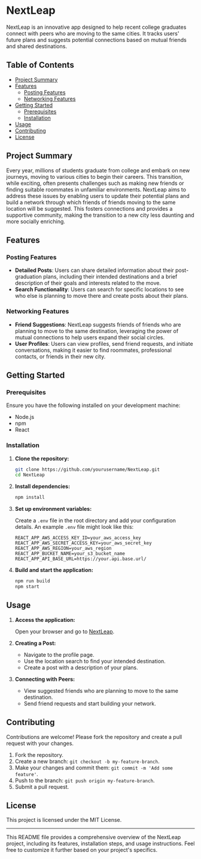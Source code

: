 # NextLeap

NextLeap is an innovative app designed to help recent college graduates connect with peers who are moving to the same cities. It tracks users' future plans and suggests potential connections based on mutual friends and shared destinations.

## Table of Contents

- [Project Summary](#project-summary)
- [Features](#features)
  - [Posting Features](#posting-features)
  - [Networking Features](#networking-features)
- [Getting Started](#getting-started)
  - [Prerequisites](#prerequisites)
  - [Installation](#installation)
- [Usage](#usage)
- [Contributing](#contributing)
- [License](#license)

## Project Summary

Every year, millions of students graduate from college and embark on new journeys, moving to various cities to begin their careers. This transition, while exciting, often presents challenges such as making new friends or finding suitable roommates in unfamiliar environments. NextLeap aims to address these issues by enabling users to update their potential plans and build a network through which friends of friends moving to the same location will be suggested. This fosters connections and provides a supportive community, making the transition to a new city less daunting and more socially enriching.

## Features

### Posting Features

- **Detailed Posts**: Users can share detailed information about their post-graduation plans, including their intended destinations and a brief description of their goals and interests related to the move.
- **Search Functionality**: Users can search for specific locations to see who else is planning to move there and create posts about their plans.

### Networking Features

- **Friend Suggestions**: NextLeap suggests friends of friends who are planning to move to the same destination, leveraging the power of mutual connections to help users expand their social circles.
- **User Profiles**: Users can view profiles, send friend requests, and initiate conversations, making it easier to find roommates, professional contacts, or friends in their new city.

## Getting Started

### Prerequisites

Ensure you have the following installed on your development machine:

- Node.js
- npm
- React

### Installation

1. **Clone the repository:**

   ```bash
   git clone https://github.com/yourusername/NextLeap.git
   cd NextLeap
   ```

2. **Install dependencies:**

   ```bash
   npm install
   ```

3. **Set up environment variables:**

   Create a `.env` file in the root directory and add your configuration details. An example `.env` file might look like this:

   ```
   REACT_APP_AWS_ACCESS_KEY_ID=your_aws_access_key
   REACT_APP_AWS_SECRET_ACCESS_KEY=your_aws_secret_key
   REACT_APP_AWS_REGION=your_aws_region
   REACT_APP_BUCKET_NAME=your_s3_bucket_name
   REACT_APP_API_BASE_URL=https://your.api.base.url/
   ```

4. **Build and start the application:**

   ```bash
   npm run build
   npm start
   ```

## Usage

1. **Access the application:**

   Open your browser and go to [NextLeap](https://ix.cs.uoregon.edu/~edinh/NextLeap/).

2. **Creating a Post:**

   - Navigate to the profile page.
   - Use the location search to find your intended destination.
   - Create a post with a description of your plans.

3. **Connecting with Peers:**

   - View suggested friends who are planning to move to the same destination.
   - Send friend requests and start building your network.

## Contributing

Contributions are welcome! Please fork the repository and create a pull request with your changes.

1. Fork the repository.
2. Create a new branch: `git checkout -b my-feature-branch`.
3. Make your changes and commit them: `git commit -m 'Add some feature'`.
4. Push to the branch: `git push origin my-feature-branch`.
5. Submit a pull request.

## License

This project is licensed under the MIT License.

---

This README file provides a comprehensive overview of the NextLeap project, including its features, installation steps, and usage instructions. Feel free to customize it further based on your project's specifics.

